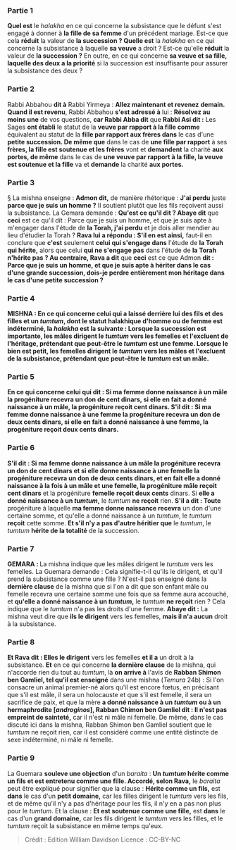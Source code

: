 
### Partie 1
<b>Quel est</b> le <i>halakha</i> en ce qui concerne la subsistance que le défunt s'est engagé à donner à <b>la fille de sa femme</b> d'un précédent mariage. Est-ce que cela <b>réduit</b> la valeur de <b>la succession ? Quelle est</b> la <i>halakha</i> en ce qui concerne la subsistance à laquelle <b>sa veuve</b> a droit ? Est-ce qu'elle <b>réduit</b> la valeur de <b>la succession ?</b> En outre, en ce qui concerne <b>sa veuve et sa fille, laquelle des deux a la priorité</b> si la succession est insuffisante pour assurer la subsistance des deux ?

### Partie 2
Rabbi Abbahou <b>dit à</b> Rabbi Yirmeya : <b>Allez maintenant et revenez</b> <b>demain. Quand il est revenu</b>, Rabbi Abbahou <b>s'est adressé à</b> lui : <b>Résolvez au moins une</b> de vos questions, <b>car Rabbi Abba dit</b> que <b>Rabbi Asi dit :</b> Les Sages <b>ont établi</b> le statut de la <b>veuve par rapport à la fille comme</b> équivalent au statut de la <b>fille par rapport aux frères dans</b> le cas d'une <b>petite succession. De même que</b> dans le cas de <b>une fille par rapport</b> à ses <b>frères, la fille est soutenue et les frères</b> vont et <b>demandent</b> la charité <b>aux portes, de même</b> dans le cas de <b>une veuve par rapport à la fille, la veuve est soutenue et la fille</b> va et <b>demande</b> la charité <b>aux portes.</b>

### Partie 3
§ La mishna enseigne : <b>Admon dit,</b> de manière rhétorique : <b>J'ai perdu</b> juste <b>parce que je suis un homme ?</b> Il soutient plutôt que les fils reçoivent aussi la subsistance. La Gemara demande : <b>Qu'est ce qu'il dit ? Abaye dit</b> que <b>ceci</b> est ce qu'il dit : Parce que je suis un homme, et que je suis apte à m'engager dans</b> l'étude de <b>la Torah, j'ai perdu</b> et je dois aller mendier au lieu d'étudier la Torah ? <b>Rava lui a répondu : S'il en est ainsi,</b> faut-il en conclure que <b>c'est</b> seulement <b>celui qui s'engage dans</b> l'étude de <b>la Torah qui hérite,</b> alors que celui <b>qui ne s'engage pas</b> dans l'étude de <b>la Torah n'hérite pas ? Au contraire, Rava a dit</b> que <b>ceci</b> est ce que Admon <b>dit : Parce que je suis un homme, et que je suis apte à hériter dans le cas d'une grande succession, dois-je perdre entièrement mon héritage dans le cas d'une petite succession ?

### Partie 4
<strong>MISHNA :</strong> En ce qui concerne celui qui a <b>laissé</b> derrière lui <b>des fils et des filles et un <i>tumtum</i>,</b> dont le statut halakhique d'homme ou de femme est indéterminé, la <i>halakha</i> est la suivante : <b>Lorsque la succession est importante, les mâles dirigent</b> le <i>tumtum</i> <b>vers les femelles</b> et l'excluent de l'héritage, prétendant que peut-être le <i>tumtum</i> est une femme. Lorsque le <b>bien est petit, les femelles dirigent</b> le <i>tumtum</i> <b>vers les mâles</b> et l'excluent de la subsistance, prétendant que peut-être le <i>tumtum</i> est un mâle.

### Partie 5
En ce qui concerne <b>celui qui dit : Si ma femme donne naissance à un mâle</b> la progéniture <b>recevra</b> un don de <b>cent dinars,</b> si <b>elle</b> en fait <b>a donné naissance à un mâle,</b> la progéniture <b>reçoit cent dinars. </b> S'il dit : Si ma femme donne naissance à <b>une femme</b> la progéniture recevra un don de <b>deux cents</b> dinars, si <b>elle</b> en fait <b>a donné naissance à une femme,</b> la progéniture <b>reçoit deux cents</b> dinars.

### Partie 6
S'il dit : <b>Si</b> ma femme donne naissance à <b>un mâle</b> la progéniture recevra un don de <b>cent dinars</b> et <b>si</b> elle donne naissance à <b>une femelle</b> la progéniture recevra un don de <b>deux cents</b> dinars, <b>et</b> en fait <b>elle a donné naissance</b> à la fois à <b>un mâle et une femelle,</b> la progéniture <b>mâle</b> reçoit cent dinars</b> et la progéniture <b>femelle</b> <b>reçoit deux cents</b> dinars. Si <b>elle a donné naissance à un <i>tumtum</i>,</b> le <i>tumtum</i> <b>ne reçoit</b> rien. <b>S'il a dit : Toute</b> progéniture à laquelle <b>ma femme donne naissance recevra</b> un don d'une certaine somme, et qu'elle a donné naissance à un <i>tumtum</i>, le <i>tumtum</i> <b>reçoit</b> cette somme. <b>Et s'il n'y a pas d'autre héritier que</b> le <i>tumtum</i>, le <i>tumtum</i> <b>hérite de la totalité</b> de la succession.

### Partie 7
<strong>GEMARA : </strong>La mishna indique que les mâles dirigent le <i>tumtum</i> vers les femelles. La Guemara demande : Cela signifie-t-il qu'ils le dirigent, et qu'il prend la subsistance comme une fille ? N'est-il pas enseigné</b> dans la <b>dernière clause</b> de la mishna que si l'on a dit que son enfant mâle ou femelle recevra une certaine somme une fois que sa femme aura accouché, et <b>qu'elle a donné naissance à un <i>tumtum</i>,</b> le <i>tumtum</i> <b>ne reçoit</b> rien ? Cela indique que le <i>tumtum</i> n'a pas les droits d'une femme. <b>Abaye dit :</b> La mishna veut dire que <b>ils le dirigent</b> vers les femelles, <b>mais il n'a aucun</b> droit à la subsistance.

### Partie 8
<b>Et Rava dit : Elles le dirigent</b> vers les femelles <b>et il a</b> un droit à la subsistance. <b>Et</b> en ce qui concerne <b>la dernière clause</b> de la mishna, qui n'accorde rien du tout au <i>tumtum</i>, là <b>on arrive à</b> l'avis de <b>Rabban Shimon ben Gamliel, tel qu'il est enseigné</b> dans une mishna (<i>Temura</i> 24b) : Si l'on consacre un animal premier-né alors qu'il est encore fœtus, en précisant que s'il est mâle, il sera un holocauste et que s'il est femelle, il sera un sacrifice de paix, et que la mère <b>a donné naissance à un <i>tumtum</i> ou à un hermaphrodite [<i>androginos</i>], Rabban Chimon ben Gamliel dit : Il n'est pas empreint de sainteté,</b> car il n'est ni mâle ni femelle. De même, dans le cas discuté ici dans la mishna, Rabban Shimon ben Gamliel soutient que le <i>tumtum</i> ne reçoit rien, car il est considéré comme une entité distincte de sexe indéterminé, ni mâle ni femelle.

### Partie 9
La Guemara <b>souleve une objection</b> d'un <i>baraita</i> : <b>Un <i>tumtum</i> hérite comme un fils et est entretenu comme une fille. Accordé, selon Rava,</b> le <i>baraita</i> peut être expliqué pour signifier que la clause : <b>Hérite comme un fils,</b> est <b>dans</b> le cas d'un <b>petit domaine,</b> car les filles dirigent le <i>tumtum</i> vers les fils, et de même qu'il n'y a pas d'héritage pour les fils, il n'y en a pas non plus pour le <i>tumtum</i>. Et la clause : <b>Et est soutenue comme une fille,</b> est <b>dans</b> le cas d'un <b>grand domaine,</b> car les fils dirigent le <i>tumtum</i> vers les filles, et le <i>tumtum</i> reçoit la subsistance en même temps qu'eux.

>Crédit : Edition William Davidson
>Licence : CC-BY-NC